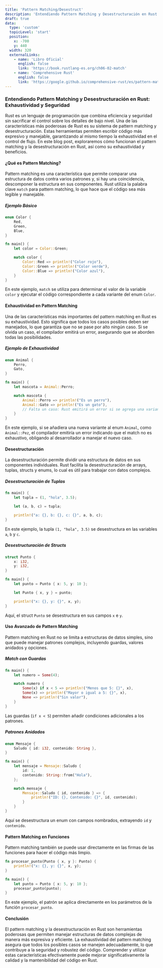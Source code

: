 ```yaml
---
title: 'Pattern Matching/Desestruct'
description: 'Entendiendo Pattern Matching y Desestructuración en Rust: Exhaustividad y Seguridad'
draft: true
data:
  type: 'custom'
  topicLevel: 'start'
  position:
    x: -700
    y: 440
  width: 320
  externalLinks:
    - name: 'Libro Oficial'
      english: false
      link: 'https://book.rustlang-es.org/ch06-02-match'
    - name: 'Comprehensive Rust'
      english: false
      link: 'https://google.github.io/comprehensive-rust/es/pattern-matching/destructuring.html'
---
```

### Entendiendo Pattern Matching y Desestructuración en Rust: Exhaustividad y Seguridad

Rust es un lenguaje de programación que combina eficiencia y seguridad sin sacrificar el control sobre los detalles de bajo nivel. Una de las características más poderosas de Rust es su sistema de pattern matching y desestructuración. Estas herramientas permiten escribir código más expresivo y manejable, garantizando al mismo tiempo la exhaustividad en el control de flujo. En este blog post, exploraremos cómo funcionan el pattern matching y la desestructuración en Rust, así como su exhaustividad y beneficios.

#### ¿Qué es Pattern Matching?

Pattern matching es una característica que permite comparar una estructura de datos contra varios patrones y, si hay una coincidencia, descomponer la estructura en sus componentes. Rust utiliza la palabra clave `match` para pattern matching, lo que hace que el código sea más legible y manejable.

##### Ejemplo Básico

```rust
enum Color {
    Red,
    Green,
    Blue,
}

fn main() {
    let color = Color::Green;

    match color {
        Color::Red => println!("Color rojo"),
        Color::Green => println!("Color verde"),
        Color::Blue => println!("Color azul"),
    }
}
```

En este ejemplo, `match` se utiliza para determinar el valor de la variable `color` y ejecutar el código correspondiente a cada variante del enum `Color`.

#### Exhaustividad en Pattern Matching

Una de las características más importantes del pattern matching en Rust es su exhaustividad. Esto significa que todos los casos posibles deben ser manejados, lo que garantiza que no se pase por alto ningún caso. Si se olvida un caso, el compilador emitirá un error, asegurando que se aborden todas las posibilidades.

##### Ejemplo de Exhaustividad

```rust
enum Animal {
    Perro,
    Gato,
}

fn main() {
    let mascota = Animal::Perro;

    match mascota {
        Animal::Perro => println!("Es un perro"),
        Animal::Gato => println!("Es un gato"),
        // Falta un caso: Rust emitirá un error si se agrega una variante nueva sin manejarla
    }
}
```

En este ejemplo, si se añadiera una nueva variante al enum `Animal`, como `Animal::Pez`, el compilador emitiría un error indicando que el match no es exhaustivo, obligando al desarrollador a manejar el nuevo caso.

#### Desestructuración

La desestructuración permite dividir una estructura de datos en sus componentes individuales. Rust facilita la desestructuración de arrays, tuplas, structs y enums, lo cual es útil para trabajar con datos complejos.

##### Desestructuración de Tuplas

```rust
fn main() {
    let tupla = (1, "hola", 3.5);

    let (a, b, c) = tupla;

    println!("a: {}, b: {}, c: {}", a, b, c);
}
```

En este ejemplo, la tupla `(1, "hola", 3.5)` se desestructura en las variables `a`, `b` y `c`.

##### Desestructuración de Structs

```rust
struct Punto {
    x: i32,
    y: i32,
}

fn main() {
    let punto = Punto { x: 5, y: 10 };

    let Punto { x, y } = punto;

    println!("x: {}, y: {}", x, y);
}
```

Aquí, el struct `Punto` se desestructura en sus campos `x` e `y`.

#### Uso Avanzado de Pattern Matching

Pattern matching en Rust no se limita a estructuras de datos simples, sino que puede manejar patrones complejos, incluyendo guardas, valores anidados y opciones.

##### Match con Guardas

```rust
fn main() {
    let numero = Some(4);

    match numero {
        Some(x) if x < 5 => println!("Menos que 5: {}", x),
        Some(x) => println!("Mayor o igual a 5: {}", x),
        None => println!("Sin valor"),
    }
}
```

Las guardas (`if x < 5`) permiten añadir condiciones adicionales a los patrones.

##### Patrones Anidados

```rust
enum Mensaje {
    Saludo { id: i32, contenido: String },
}

fn main() {
    let mensaje = Mensaje::Saludo {
        id: 1,
        contenido: String::from("Hola"),
    };

    match mensaje {
        Mensaje::Saludo { id, contenido } => {
            println!("ID: {}, Contenido: {}", id, contenido);
        }
    }
}
```

Aquí se desestructura un enum con campos nombrados, extrayendo `id` y `contenido`.

#### Pattern Matching en Funciones

Pattern matching también se puede usar directamente en las firmas de las funciones para hacer el código más limpio.

```rust
fn procesar_punto(Punto { x, y }: Punto) {
    println!("x: {}, y: {}", x, y);
}

fn main() {
    let punto = Punto { x: 5, y: 10 };
    procesar_punto(punto);
}
```

En este ejemplo, el patrón se aplica directamente en los parámetros de la función `procesar_punto`.

#### Conclusión

El pattern matching y la desestructuración en Rust son herramientas poderosas que permiten manejar estructuras de datos complejas de manera más expresiva y eficiente. La exhaustividad del pattern matching asegura que todos los posibles casos se manejen adecuadamente, lo que contribuye a la seguridad y robustez del código. Comprender y utilizar estas características efectivamente puede mejorar significativamente la calidad y la mantenibilidad del código en Rust.
